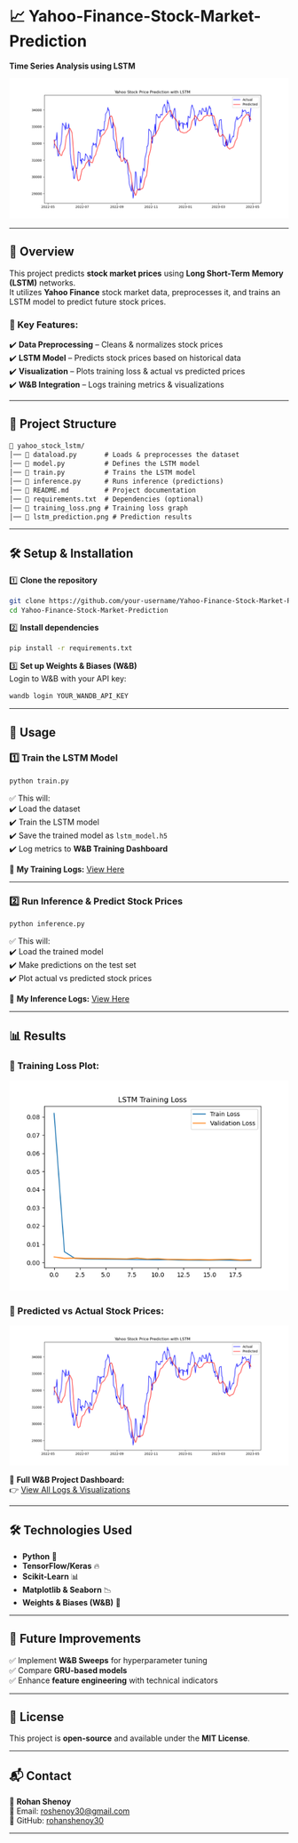 
# 📈 Yahoo-Finance-Stock-Market-Prediction  
**Time Series Analysis using LSTM**  

![LSTM Prediction](lstm_prediction.png)  

---

## 📖 Overview  
This project predicts **stock market prices** using **Long Short-Term Memory (LSTM)** networks.  
It utilizes **Yahoo Finance** stock market data, preprocesses it, and trains an LSTM model to predict future stock prices.  

### 🔹 Key Features:  
✔️ **Data Preprocessing** – Cleans & normalizes stock prices  
✔️ **LSTM Model** – Predicts stock prices based on historical data  
✔️ **Visualization** – Plots training loss & actual vs predicted prices  
✔️ **W&B Integration** – Logs training metrics & visualizations  

---

## 📂 Project Structure  
```
📂 yahoo_stock_lstm/
│── 📄 dataload.py       # Loads & preprocesses the dataset
│── 📄 model.py          # Defines the LSTM model
│── 📄 train.py          # Trains the LSTM model
│── 📄 inference.py      # Runs inference (predictions)
│── 📄 README.md         # Project documentation
│── 📄 requirements.txt  # Dependencies (optional)
│── 📄 training_loss.png # Training loss graph
│── 📄 lstm_prediction.png # Prediction results
```

---

## 🛠️ Setup & Installation  

1️⃣ **Clone the repository**  
```bash
git clone https://github.com/your-username/Yahoo-Finance-Stock-Market-Prediction.git
cd Yahoo-Finance-Stock-Market-Prediction
```

2️⃣ **Install dependencies**  
```bash
pip install -r requirements.txt
```

3️⃣ **Set up Weights & Biases (W&B)**  
Login to W&B with your API key:  
```bash
wandb login YOUR_WANDB_API_KEY
```

---

## 🧩 Usage  

### **1️⃣ Train the LSTM Model**
```bash
python train.py
```
✅ This will:  
✔️ Load the dataset  
✔️ Train the LSTM model  
✔️ Save the trained model as `lstm_model.h5`  
✔️ Log metrics to **W&B Training Dashboard**  

🔗 **My Training Logs:** [View Here](https://wandb.ai/roshenoy30-manipal-institute-of-computer-education/yahoo-stock-lstm/runs/bp2v0dba?nw=nwuserroshenoy30)  

---

### **2️⃣ Run Inference & Predict Stock Prices**
```bash
python inference.py
```
✅ This will:  
✔️ Load the trained model  
✔️ Make predictions on the test set  
✔️ Plot actual vs predicted stock prices  

🔗 **My Inference Logs:** [View Here](https://wandb.ai/roshenoy30-manipal-institute-of-computer-education/yahoo-stock-lstm/runs/8nxuw0b0?nw=nwuserroshenoy30)  

---

## 📊 Results  

### **📌 Training Loss Plot:**  
![Training Loss](training_loss.png)  

### **📌 Predicted vs Actual Stock Prices:**  
![Stock Prediction](lstm_prediction.png)  

🔗 **Full W&B Project Dashboard:**  
👉 [View All Logs & Visualizations](https://wandb.ai/roshenoy30-manipal-institute-of-computer-education/yahoo-stock-lstm?nw=nwuserroshenoy30)  

---

## 🛠️ Technologies Used  
- **Python** 🐍  
- **TensorFlow/Keras** 🔥  
- **Scikit-Learn** 📊  
- **Matplotlib & Seaborn** 📉  
- **Weights & Biases (W&B)** 🚀  

---

## 📌 Future Improvements  
✅ Implement **W&B Sweeps** for hyperparameter tuning  
✅ Compare **GRU-based models**  
✅ Enhance **feature engineering** with technical indicators  

---

## 📜 License  
This project is **open-source** and available under the **MIT License**.  

---

## 📬 Contact  
👤 **Rohan Shenoy**  
📧 Email: roshenoy30@gmail.com  
🔗 GitHub: [rohanshenoy30](https://github.com/rohanshenoy30)  

---


